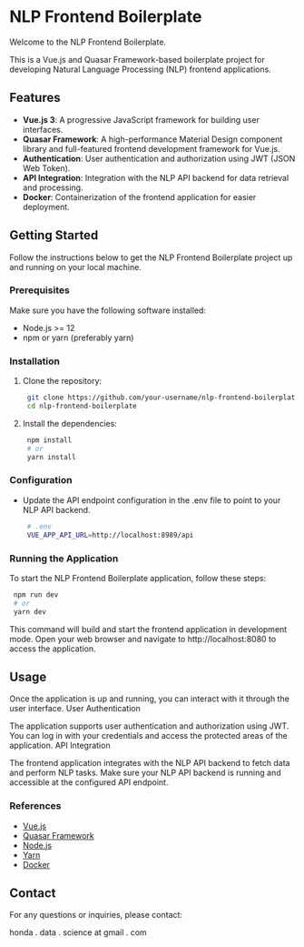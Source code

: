 # NLP Frontend Boilerplate

Welcome to the NLP Frontend Boilerplate.

This is a Vue.js and Quasar Framework-based boilerplate project for developing Natural Language Processing (NLP) frontend applications.

## Features

- **Vue.js 3**: A progressive JavaScript framework for building user interfaces.
- **Quasar Framework**: A high-performance Material Design component library and full-featured frontend development framework for Vue.js.
- **Authentication**: User authentication and authorization using JWT (JSON Web Token).
- **API Integration**: Integration with the NLP API backend for data retrieval and processing.
- **Docker**: Containerization of the frontend application for easier deployment.

## Getting Started

Follow the instructions below to get the NLP Frontend Boilerplate project up and running on your local machine.

### Prerequisites

Make sure you have the following software installed:

- Node.js >= 12
- npm or yarn (preferably yarn)

### Installation

1. Clone the repository:

   ```bash
    git clone https://github.com/your-username/nlp-frontend-boilerplate
    cd nlp-frontend-boilerplate
   ```

2. Install the dependencies:

   ```bash
    npm install
    # or
    yarn install
   ```

### Configuration

- Update the API endpoint configuration in the .env file to point to your NLP API backend.

   ```bash
    # .env
    VUE_APP_API_URL=http://localhost:8989/api
   ```

### Running the Application

To start the NLP Frontend Boilerplate application, follow these steps:

   ```bash
    npm run dev
    # or
    yarn dev
   ```

This command will build and start the frontend application in development mode. Open your web browser and navigate to http://localhost:8080 to access the application.

## Usage

Once the application is up and running, you can interact with it through the user interface.
User Authentication

The application supports user authentication and authorization using JWT. You can log in with your credentials and access the protected areas of the application.
API Integration

The frontend application integrates with the NLP API backend to fetch data and perform NLP tasks. Make sure your NLP API backend is running and accessible at the configured API endpoint.

### References

- [Vue.js]()
- [Quasar Framework]()
- [Node.js]()
- [Yarn]()
- [Docker]()

## Contact

For any questions or inquiries, please contact:

honda . data . science at gmail . com
